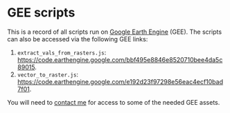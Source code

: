 # GEE scripts

This is a record of all scripts run on [Google Earth Engine](https://earthengine.google.com/) (GEE). The scripts can also be accessed via the following GEE links:
1. `extract_vals_from_rasters.js`: https://code.earthengine.google.com/bbf495e8846e8520710bee4da5c89015.
2. `vector_to_raster.js`: https://code.earthengine.google.com/e192d23f97298e56eac4ecf10bad7f01.

You will need to [contact me](mailto:el590@cam.ac.uk) for access to some of the needed GEE assets.
